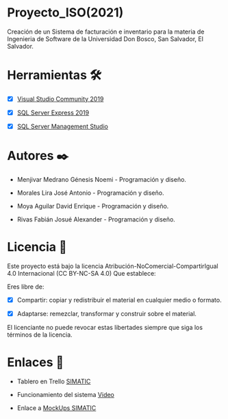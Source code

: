 # Proyecto_ISO(2021)
Creación de un Sistema de facturación e inventario para la materia de Ingenieria de Software de la Universidad Don Bosco, San Salvador, El Salvador.

# Herramientas 🛠️
- [x] [Visual Studio Community 2019](https://visualstudio.microsoft.com/es/downloads/#visual-studio-community-2019)

- [x] [SQL Server Express 2019](https://www.microsoft.com/es-es/sql-server/sql-server-downloads)

- [x] [SQL Server Management Studio](https://docs.microsoft.com/en-us/sql/ssms/download-sql-server-management-studio-ssms?view=sql-server-ver15)

# Autores ✒️
- Menjivar Medrano Génesis Noemi - Programación y diseño.

- Morales Lira José Antonio - Programación y diseño.

- Moya Aguilar David Enrique - Programación y diseño.

- Rivas Fabián Josué Alexander - Programación y diseño.

# Licencia 📝
Este proyecto está bajo la licencia Atribución-NoComercial-CompartirIgual 4.0 Internacional (CC BY-NC-SA 4.0) Que establece:

Eres libre de:

- [x] Compartir: copiar y redistribuir el material en cualquier medio o formato.

- [x] Adaptarse: remezclar, transformar y construir sobre el material.

El licenciante no puede revocar estas libertades siempre que siga los términos de la licencia. 


# Enlaces 🔗
- Tablero en Trello [SIMATIC](https://trello.com/b/NGPvdS63/simatic)

- Funcionamiento del sistema [Video](https://drive.google.com/file/d/1ddV5HczdfXjC0iP5zxUN3wrIPyxwO06C/view?usp=sharing)

- Enlace a [MockUps SIMATIC](https://drive.google.com/file/d/1qD-FtzD416LYMk3n24gw2D6VgW_pYfYl/view?usp=sharing)
